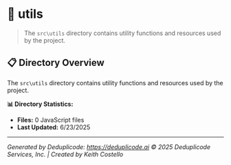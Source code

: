 # 📁 utils

> The `src\utils` directory contains utility functions and resources used by the project.

## 📋 Directory Overview

The `src\utils` directory contains utility functions and resources used by the project.

**📊 Directory Statistics:**
- **Files:** 0 JavaScript files
- **Last Updated:** 6/23/2025

---

*Generated by Deduplicode: https://deduplicode.ai*
*© 2025 Deduplicode Services, Inc. | Created by Keith Costello*

